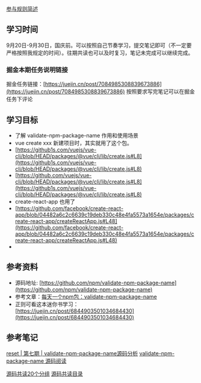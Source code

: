 
[参与规则简述](https://www.yuque.com/go/doc/61386952?view=doc_embed)
## 学习时间
9月20日-9月30日，国庆前。可以按照自己节奏学习，提交笔记即可（不一定要严格按照我规定的时间）。往期共读也可以及时复习，笔记未完成可以继续完成。
### 掘金本期任务说明链接

掘金任务链接：[https://juejin.cn/post/7084985308839673886](https://juejin.cn/post/7084985308839673886)
按照要求写完笔记可以在掘金任务下评论

## 学习目标

- 了解 validate-npm-package-name 作用和使用场景
- vue create xxx 新建项目时，其实就用了这个包。
- [https://github1s.com/vuejs/vue-cli/blob/HEAD/packages/@vue/cli/lib/create.js#L8](https://github1s.com/vuejs/vue-cli/blob/HEAD/packages/@vue/cli/lib/create.js#L8)
- [https://github.com/vuejs/vue-cli/blob/HEAD/packages/@vue/cli/lib/create.js#L8](https://github1s.com/vuejs/vue-cli/blob/HEAD/packages/@vue/cli/lib/create.js#L8)
- create-react-app 也用了
- [https://github.com/facebook/create-react-app/blob/04482a6c2c6639c19deb330c48e4fa5573a1654e/packages/create-react-app/createReactApp.js#L48](https://github.com/facebook/create-react-app/blob/04482a6c2c6639c19deb330c48e4fa5573a1654e/packages/create-react-app/createReactApp.js#L48)
- 

## 参考资料

- 源码地址: [https://github.com/npm/validate-npm-package-name](https://github.com/npm/validate-npm-package-name)
- 参考文章：[每天一个npm包：validate-npm-package-name](https://zhuanlan.zhihu.com/p/362147023)
- 正则可看这本迷你书学习：[https://juejin.cn/post/6844903501034684430](https://juejin.cn/post/6844903501034684430)
## 参考笔记
[reset | 第七期 | validate-npm-package-name源码分析](https://www.yuque.com/ruochuan12/group11/dvf80r)
[validate-npm-package-name 源码阅读](https://juejin.cn/post/7012047954995314701)

[源码共读20个分组](https://www.yuque.com/go/doc/56866898?view=doc_embed)
[源码共读目录](https://www.yuque.com/ruochuan12/notice/contents?view=doc_embed)
